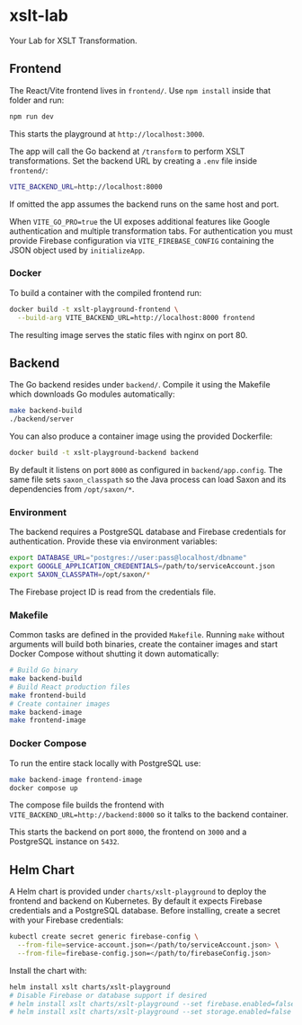 # xslt-lab

Your Lab for XSLT Transformation.

## Frontend

The React/Vite frontend lives in `frontend/`. Use `npm install` inside that folder and run:

```bash
npm run dev
```

This starts the playground at `http://localhost:3000`.

The app will call the Go backend at `/transform` to perform XSLT transformations.
Set the backend URL by creating a `.env` file inside `frontend/`:

```bash
VITE_BACKEND_URL=http://localhost:8000
```

If omitted the app assumes the backend runs on the same host and port.

When `VITE_GO_PRO=true` the UI exposes additional features like Google
authentication and multiple transformation tabs. For authentication you must
provide Firebase configuration via `VITE_FIREBASE_CONFIG` containing the JSON
object used by `initializeApp`.

### Docker

To build a container with the compiled frontend run:

```bash
docker build -t xslt-playground-frontend \
  --build-arg VITE_BACKEND_URL=http://localhost:8000 frontend
```

The resulting image serves the static files with nginx on port 80.

## Backend

The Go backend resides under `backend/`. Compile it using the Makefile which
downloads Go modules automatically:

```bash
make backend-build
./backend/server
```

You can also produce a container image using the provided Dockerfile:

```bash
docker build -t xslt-playground-backend backend
```

By default it listens on port `8000` as configured in `backend/app.config`.
The same file sets `saxon_classpath` so the Java process can load Saxon and
its dependencies from `/opt/saxon/*`.

### Environment

The backend requires a PostgreSQL database and Firebase credentials for
authentication. Provide these via environment variables:

```bash
export DATABASE_URL="postgres://user:pass@localhost/dbname"
export GOOGLE_APPLICATION_CREDENTIALS=/path/to/serviceAccount.json
export SAXON_CLASSPATH=/opt/saxon/*
```

The Firebase project ID is read from the credentials file.

### Makefile

Common tasks are defined in the provided `Makefile`.
Running `make` without arguments will build both binaries,
create the container images and start Docker Compose
without shutting it down automatically:

```bash
# Build Go binary
make backend-build
# Build React production files
make frontend-build
# Create container images
make backend-image
make frontend-image
```

### Docker Compose

To run the entire stack locally with PostgreSQL use:

```bash
make backend-image frontend-image
docker compose up
```

The compose file builds the frontend with `VITE_BACKEND_URL=http://backend:8000`
so it talks to the backend container.

This starts the backend on port `8000`, the frontend on `3000` and a PostgreSQL instance on `5432`.

## Helm Chart

A Helm chart is provided under `charts/xslt-playground` to deploy the frontend and backend on Kubernetes. By default it expects Firebase credentials and a PostgreSQL database. Before installing, create a secret with your Firebase credentials:

```bash
kubectl create secret generic firebase-config \
  --from-file=service-account.json=</path/to/serviceAccount.json> \
  --from-file=firebase-config.json=</path/to/firebaseConfig.json>
```

Install the chart with:

```bash
helm install xslt charts/xslt-playground
# Disable Firebase or database support if desired
# helm install xslt charts/xslt-playground --set firebase.enabled=false
# helm install xslt charts/xslt-playground --set storage.enabled=false
```


